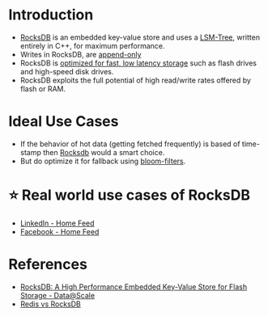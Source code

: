 
# Introduction
- [RocksDB](http://rocksdb.org/) is an embedded key-value store and uses a [LSM-Tree](../../2_DataStructuresDB/LSMTree.md), written entirely in C++, for maximum performance.
- Writes in RocksDB, are [append-only](../../2_DataStructuresDB/AppendOnlyProperty.md)
- RocksDB is [optimized for fast, low latency storage](../../../0_SystemGlossaries/Scalability/LatencyThroughput.md) such as flash drives and high-speed disk drives. 
- RocksDB exploits the full potential of high read/write rates offered by flash or RAM.

# Ideal Use Cases
- If the behavior of hot data (getting fetched frequently) is based of time-stamp then [Rocksdb]() would a smart choice.
- But do optimize it for fallback using [bloom-filters](../../2_DataStructuresDB/LSMTree.md).

# :star: Real world use cases of RocksDB
- [LinkedIn - Home Feed](../../../../4_TechStacksRealWorld/LinkedInTechStack.md)
- [Facebook - Home Feed](../../../../4_TechStacksRealWorld/FacebookTechStack.md)

# References
- [RocksDB: A High Performance Embedded Key-Value Store for Flash Storage - Data@Scale](https://www.youtube.com/watch?v=V_C-T5S-w8g)
- [Redis vs RocksDB](https://stackoverflow.com/questions/31831706/redis-vs-rocksdb)
